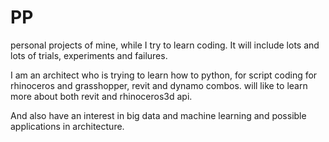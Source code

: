 # PP
personal projects of mine, while I try to learn coding. It will include lots and lots of trials, experiments and failures.

I am an architect who is trying to learn how to python, for script coding for rhinoceros and grasshopper, revit and dynamo combos. will like to learn more about both revit and rhinoceros3d api.

And also have an interest in big data and machine learning and possible applications in architecture.
